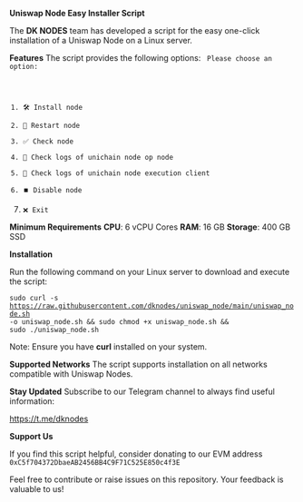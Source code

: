 **Uniswap Node Easy Installer Script**

The **DK NODES** team has developed a script for the easy one-click installation of a Uniswap Node on a Linux server.

**Features**
The script provides the following options:
<code>
Please choose an option:
1. 🛠️ Install node
2. 🔄 Restart node
3. ✅ Check node
4. 📄 Check logs of unichain node op node
5. 📄 Check logs of unichain node execution client
6. ⏹️ Disable node
0. ❌ Exit</code>



**Minimum Requirements**
**CPU**: 6 vCPU Cores
**RAM**: 16 GB
**Storage**: 400 GB SSD

**Installation**

Run the following command on your Linux server to download and execute the script:

<code>sudo curl -s https://raw.githubusercontent.com/dknodes/uniswap_node/main/uniswap_node.sh -o uniswap_node.sh && sudo chmod +x uniswap_node.sh && sudo ./uniswap_node.sh</code>

Note: Ensure you have **curl** installed on your system.

**Supported Networks**
The script supports installation on all networks compatible with Uniswap Nodes.

**Stay Updated**
Subscribe to our Telegram channel to always find useful information:

https://t.me/dknodes


**Support Us**

If you find this script helpful, consider donating to our EVM address
<code>0xC5f704372DbaeAB2456BB4C9F71C525E850c4f3E</code>


Feel free to contribute or raise issues on this repository. Your feedback is valuable to us!
